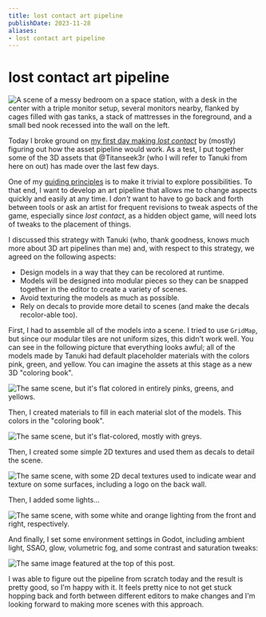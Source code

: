 ```yaml
---
title: lost contact art pipeline
publishDate: 2023-11-28
aliases:
- lost contact art pipeline
---
```


# lost contact art pipeline

![A scene of a messy bedroom on a space station, with a desk in the center with a triple monitor setup, several monitors nearby, flanked by cages filled with gas tanks, a stack of mattresses in the foreground, and a small bed nook recessed into the wall on the left.](20231128_lost-contact-art-pipeline-scene.png)

Today I broke ground on [my first day making _lost contact_](https://vods.exodrifter.space/2023/11/27/1508) by (mostly) figuring out how the asset pipeline would work. As a test, I put together some of the 3D assets that @Titanseek3r (who I will refer to Tanuki from here on out) has made over the last few days.

One of my [guiding principles](https://cohost.org/exodrifter/post/3170559-guiding-principles) is to make it trivial to explore possibilities. To that end, I want to develop an art pipeline that allows me to change aspects quickly and easily at any time. I _don't_ want to have to go back and forth between tools or ask an artist for frequent revisions to tweak aspects of the game, especially since _lost contact_, as a hidden object game, will need lots of tweaks to the placement of things.

I discussed this strategy with Tanuki (who, thank goodness, knows much more about 3D art pipelines than me) and, with respect to this strategy, we agreed on the following aspects:

- Design models in a way that they can be recolored at runtime.
- Models will be designed into modular pieces so they can be snapped together in the editor to create a variety of scenes.
- Avoid texturing the models as much as possible.
- Rely on decals to provide more detail to scenes (and make the decals recolor-able too).

First, I had to assemble all of the models into a scene. I tried to use `GridMap`, but since our modular tiles are not uniform sizes, this didn't work well. You can see in the following picture that everything looks awful; all of the models made by Tanuki had default placeholder materials with the colors pink, green, and yellow. You can imagine the assets at this stage as a new 3D "coloring book".

![The same scene, but it's flat colored in entirely pinks, greens, and yellows.](20231128_lost-contact-art-pipeline-import.png)

Then, I created materials to fill in each material slot of the models. This colors in the "coloring book".

![The same scene, but it's flat-colored, mostly with greys.](20231128_lost-contact-art-pipeline-color.png)

Then, I created some simple 2D textures and used them as decals to detail the scene.

![The same scene, with some 2D decal textures used to indicate wear and texture on some surfaces, including a logo on the back wall.](20231128_lost-contact-art-pipeline-decal.png)

Then, I added some lights...

![The same scene, with some white and orange lighting from the front and right, respectively.](20231128_lost-contact-art-pipeline-light.png)

And finally, I set some environment settings in Godot, including ambient light, SSAO, glow, volumetric fog, and some contrast and saturation tweaks:

![The same image featured at the top of this post.](20231128_lost-contact-art-pipeline-scene.png)

I was able to figure out the pipeline from scratch today and the result is pretty good, so I'm happy with it. It feels pretty nice to not get stuck hopping back and forth between different editors to make changes and I'm looking forward to making more scenes with this approach.